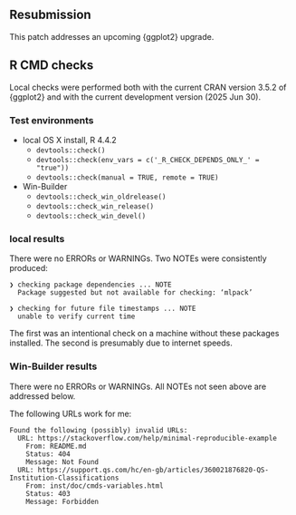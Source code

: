 ## Resubmission

This patch addresses an upcoming {ggplot2} upgrade.

## R CMD checks

Local checks were performed both with the current CRAN version 3.5.2 of {ggplot2} and with the current development version (2025 Jun 30).

### Test environments

* local OS X install, R 4.4.2
  * `devtools::check()`
  * `devtools::check(env_vars = c('_R_CHECK_DEPENDS_ONLY_' = "true"))`
  * `devtools::check(manual = TRUE, remote = TRUE)`
* Win-Builder
  * `devtools::check_win_oldrelease()`
  * `devtools::check_win_release()`
  * `devtools::check_win_devel()`

### local results

There were no ERRORs or WARNINGs.
Two NOTEs were consistently produced:

```
❯ checking package dependencies ... NOTE
  Package suggested but not available for checking: ‘mlpack’

❯ checking for future file timestamps ... NOTE
  unable to verify current time
```

The first was an intentional check on a machine without these packages installed.
The second is presumably due to internet speeds.

### Win-Builder results

There were no ERRORs or WARNINGs. All NOTEs not seen above are addressed below.

The following URLs work for me:

```
Found the following (possibly) invalid URLs:
  URL: https://stackoverflow.com/help/minimal-reproducible-example
    From: README.md
    Status: 404
    Message: Not Found
  URL: https://support.qs.com/hc/en-gb/articles/360021876820-QS-Institution-Classifications
    From: inst/doc/cmds-variables.html
    Status: 403
    Message: Forbidden
```
